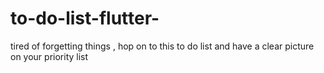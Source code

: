 # to-do-list-flutter-
tired of forgetting things , hop on to this to do list and have a clear picture on your priority list 

